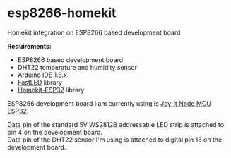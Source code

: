 # esp8266-homekit
Homekit integration on ESP8266 based development board

**Requirements:**
- ESP8266 based development board
- DHT22 temperature and humidity sensor
- [Arduino IDE 1.8.x](https://www.arduino.cc/en/software)
- [FastLED](https://github.com/FastLED/FastLED) library
- [Homekit-ESP32](https://github.com/Mixiaoxiao/Arduino-HomeKit-ESP32) library


ESP8266 development board I am currently using is [Joy-it Node MCU ESP32](https://joy-it.net/en/products/SBC-NodeMCU-ESP32). 

Data pin of the standard 5V WS2812B addressable LED strip is attached to pin 4 on the development board.  
Data pin of the DHT22 sensor I'm using is attached to digital pin 18 on the development board.
